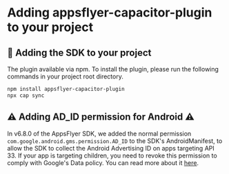 # Adding appsflyer-capacitor-plugin to your project

## 📲 Adding the SDK to your project

The plugin available via npm. To install the plugin, please run the following commands in your project root directory.
 ```bash  
 npm install appsflyer-capacitor-plugin  
 npx cap sync  
 ```

## ⚠️ Adding AD_ID permission for Android ⚠️
In v6.8.0 of the AppsFlyer SDK, we added the normal permission `com.google.android.gms.permission.AD_ID` to the SDK's AndroidManifest, 
to allow the SDK to collect the Android Advertising ID on apps targeting API 33.
If your app is targeting children, you need to revoke this permission to comply with Google's Data policy.
You can read more about it [here](https://dev.appsflyer.com/hc/docs/install-android-sdk#the-ad_id-permission).
